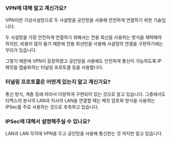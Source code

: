 ### VPN에 대해 알고 계신가요?
VPN이란 가상사설망으로 두 사설망을 공인망을 사용해 안전하게 연결하기 위한 기술입니다.

두 사설망을 가장 안전하게 연결하기 위해서는 전용 회선을 사용하는 방식을 채택해야 하지만, 비용이 많이 들기 때문에 전용 회선만을 사용해 사설망의 연결을 구현하기에는 무리가 있습니다.

그렇기 때문에 VPN이 등장하였고 공인망을 사용해도 안전하게 통신이 가능하도록 IP 패킷을 캡슐화하는 터널링 프로토콜 등을 사용합니다.

### 터널링 프로토콜은 어떤게 있는지 알고 계신가요?
통신 방식, 계층 등에 따라서 다양하게 구현되어 있는 것으로 알고 있습니다. 그중에서도 티맥스의 본사의 LAN과 지사의 LAN을 연결할 때는 패킷 암호화 방식을 사용하는 IPSec를 주로 사용하는 것으로 추측하고 있습니다.

### IPSec에 대해서 설명해주실 수 있나요?
LAN과 LAN 각각에 VPN을 두고 공인망을 사용해 통신한는 것 까지만 알고 있습니다.